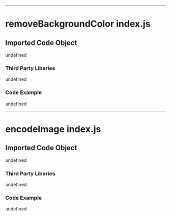 

  

  

  

  

  

  

  
---
# removeBackgroundColor index.js
## Imported Code Object
undefined

### Third Party Libaries

undefined

### Code Example

undefined

---
# encodeImage index.js
## Imported Code Object
undefined

### Third Party Libaries

undefined

### Code Example

undefined


  